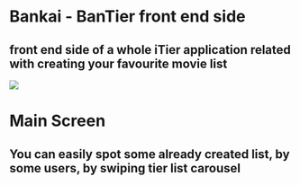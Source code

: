 # Bankai - BanTier front end side

## front end side of a whole iTier application related with creating your favourite movie list

 <img src="https://github.com/Vauxc34/bankai-bantier-front-end/assets/75706626/27453922-e6c9-41f5-8775-c33823bef9dd"></img>

 # Main Screen

 ## You can easily spot some already created list, by some users, by swiping tier list carousel 